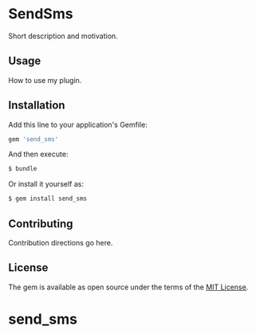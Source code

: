 # SendSms
Short description and motivation.

## Usage
How to use my plugin.

## Installation
Add this line to your application's Gemfile:

```ruby
gem 'send_sms'
```

And then execute:
```bash
$ bundle
```

Or install it yourself as:
```bash
$ gem install send_sms
```

## Contributing
Contribution directions go here.

## License
The gem is available as open source under the terms of the [MIT License](https://opensource.org/licenses/MIT).
# send_sms
